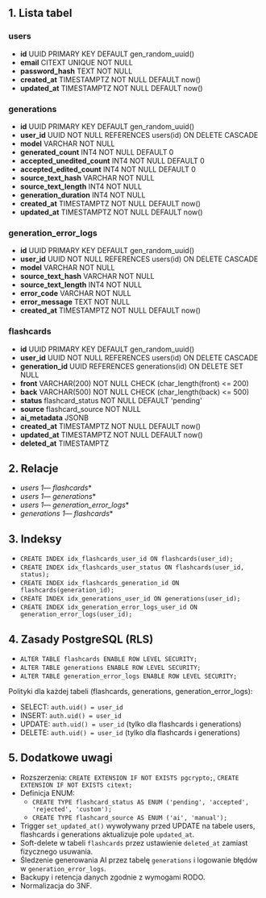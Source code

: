 ## 1. Lista tabel

### users
- **id** UUID PRIMARY KEY DEFAULT gen_random_uuid()
- **email** CITEXT UNIQUE NOT NULL
- **password_hash** TEXT NOT NULL
- **created_at** TIMESTAMPTZ NOT NULL DEFAULT now()
- **updated_at** TIMESTAMPTZ NOT NULL DEFAULT now()

### generations
- **id** UUID PRIMARY KEY DEFAULT gen_random_uuid()
- **user_id** UUID NOT NULL REFERENCES users(id) ON DELETE CASCADE
- **model** VARCHAR NOT NULL
- **generated_count** INT4 NOT NULL DEFAULT 0
- **accepted_unedited_count** INT4 NOT NULL DEFAULT 0
- **accepted_edited_count** INT4 NOT NULL DEFAULT 0
- **source_text_hash** VARCHAR NOT NULL
- **source_text_length** INT4 NOT NULL
- **generation_duration** INT4 NOT NULL
- **created_at** TIMESTAMPTZ NOT NULL DEFAULT now()
- **updated_at** TIMESTAMPTZ NOT NULL DEFAULT now()

### generation_error_logs
- **id** UUID PRIMARY KEY DEFAULT gen_random_uuid()
- **user_id** UUID NOT NULL REFERENCES users(id) ON DELETE CASCADE
- **model** VARCHAR NOT NULL
- **source_text_hash** VARCHAR NOT NULL
- **source_text_length** INT4 NOT NULL
- **error_code** VARCHAR NOT NULL
- **error_message** TEXT NOT NULL
- **created_at** TIMESTAMPTZ NOT NULL DEFAULT now()

### flashcards
- **id** UUID PRIMARY KEY DEFAULT gen_random_uuid()
- **user_id** UUID NOT NULL REFERENCES users(id) ON DELETE CASCADE
- **generation_id** UUID REFERENCES generations(id) ON DELETE SET NULL
- **front** VARCHAR(200) NOT NULL CHECK (char_length(front) <= 200)
- **back** VARCHAR(500) NOT NULL CHECK (char_length(back) <= 500)
- **status** flashcard_status NOT NULL DEFAULT 'pending'
- **source** flashcard_source NOT NULL
- **ai_metadata** JSONB
- **created_at** TIMESTAMPTZ NOT NULL DEFAULT now()
- **updated_at** TIMESTAMPTZ NOT NULL DEFAULT now()
- **deleted_at** TIMESTAMPTZ

## 2. Relacje
- **users 1—* flashcards**
- **users 1—* generations**
- **users 1—* generation_error_logs**
- **generations 1—* flashcards**

## 3. Indeksy
- `CREATE INDEX idx_flashcards_user_id ON flashcards(user_id);`
- `CREATE INDEX idx_flashcards_user_status ON flashcards(user_id, status);`
- `CREATE INDEX idx_flashcards_generation_id ON flashcards(generation_id);`
- `CREATE INDEX idx_generations_user_id ON generations(user_id);`
- `CREATE INDEX idx_generation_error_logs_user_id ON generation_error_logs(user_id);`

## 4. Zasady PostgreSQL (RLS)
- `ALTER TABLE flashcards ENABLE ROW LEVEL SECURITY;`
- `ALTER TABLE generations ENABLE ROW LEVEL SECURITY;`
- `ALTER TABLE generation_error_logs ENABLE ROW LEVEL SECURITY;`

Polityki dla każdej tabeli (flashcards, generations, generation_error_logs):
- SELECT: `auth.uid() = user_id`
- INSERT: `auth.uid() = user_id`
- UPDATE: `auth.uid() = user_id` (tylko dla flashcards i generations)
- DELETE: `auth.uid() = user_id` (tylko dla flashcards i generations)

## 5. Dodatkowe uwagi
- Rozszerzenia: `CREATE EXTENSION IF NOT EXISTS pgcrypto;`, `CREATE EXTENSION IF NOT EXISTS citext;`
- Definicja ENUM:
  - `CREATE TYPE flashcard_status AS ENUM ('pending', 'accepted', 'rejected', 'custom');`
  - `CREATE TYPE flashcard_source AS ENUM ('ai', 'manual');`
- Trigger `set_updated_at()` wywoływany przed UPDATE na tabele users, flashcards i generations aktualizuje pole `updated_at`.
- Soft-delete w tabeli `flashcards` przez ustawienie `deleted_at` zamiast fizycznego usuwania.
- Śledzenie generowania AI przez tabelę `generations` i logowanie błędów w `generation_error_logs`.
- Backupy i retencja danych zgodnie z wymogami RODO.
- Normalizacja do 3NF.

